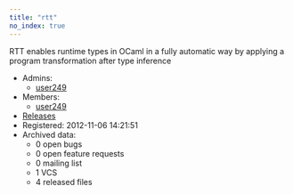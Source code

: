```yaml
---
title: "rtt"
no_index: true
---
```


RTT enables runtime types in OCaml in a fully automatic way by applying a program transformation after type inference


* Admins:
  * [user249](/users/user249)
* Members:
  * [user249](/users/user249)
* [Releases](https://download.ocamlcore.org/rtt)
* Registered: 2012-11-06 14:21:51
* Archived data:
  * 0 open bugs
  * 0 open feature requests
  * 0 mailing list
  * 1 VCS
  * 4 released files
